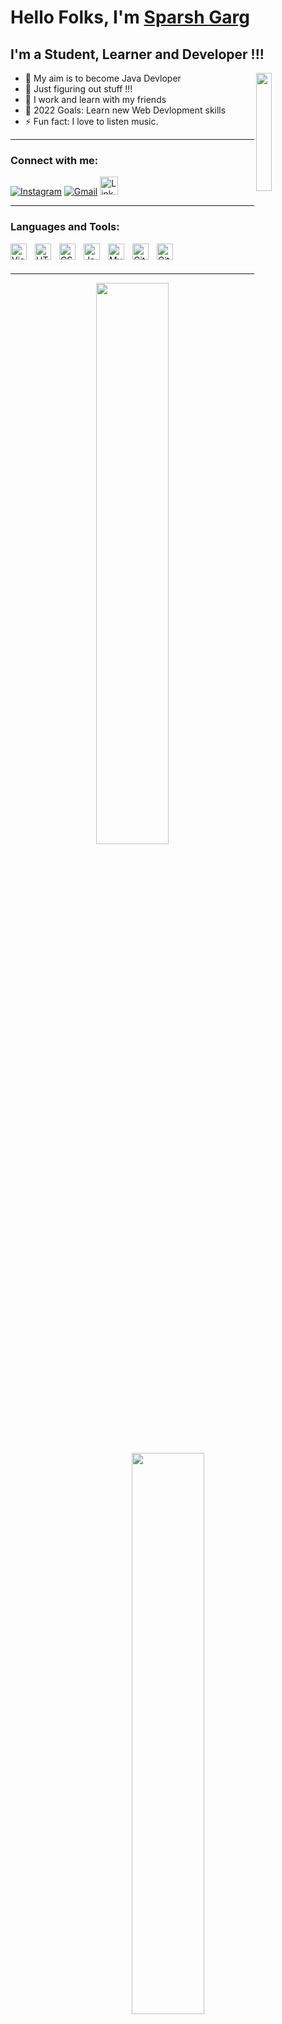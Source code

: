   # Hello Folks, I'm [Sparsh Garg](https://bit.ly/sparshgarg15)
## I'm a Student, Learner and Developer !!!
<img align="right" width="22%" src="https://content.techgig.com/thumb/msid-79998104,width-460,resizemode-4/Want-to-learn-a-programming-language-Follow-this-learning-plan.jpg?77507">

- 🔭 My aim is to become Java Devloper
- 🌱 Just figuring out stuff !!!
- 👯 I work and learn with my friends 
- 🥅 2022 Goals: Learn new Web Devlopment skills 
- ⚡ Fun fact: I love to listen music. 

---

### Connect with me:

<div align="left">
        <a href="https://www.instagram.com/sparshgarg15/"><img alt="Instagram" src="https://img.shields.io/badge/Instagram-D14836?style=for-the-badge&logo=instagram&logoColor=white" /></a>
        <a href="mailto:gargsparsh287@gmail.com"><img alt="Gmail" src="https://img.shields.io/badge/Gmail-D14836?style=for-the-badge&logo=gmail&logoColor=white"/></a>
          <a href="https://www.linkedin.com/in/sparsh-garg-a7b045204" ><img alt="LinkedIn" src="https://upload.wikimedia.org/wikipedia/commons/c/ca/LinkedIn_logo_initials.png" style="width:29px; height:29px;" /></a>
</div>

---

### Languages and Tools:

<img align="left" alt="Visual Studio Code" width="26px" src="https://cdn.jsdelivr.net/gh/devicons/devicon/icons/vscode/vscode-original.svg" style="padding-right:10px;" />
<img align="left" alt="HTML5" width="26px" src="https://cdn.jsdelivr.net/gh/devicons/devicon/icons/html5/html5-original.svg" style="padding-right:10px;" />
<img align="left" alt="CSS3" width="26px" src="https://cdn.jsdelivr.net/gh/devicons/devicon/icons/css3/css3-original.svg" style="padding-right:10px;" />
<img align="left" alt="Java" width="26px" src="https://1000logos.net/wp-content/uploads/2020/09/Java-Logo-500x313.png" style="padding-right:10px;" />
<img align="left" alt="MySQL" width="26px" src="https://cdn.jsdelivr.net/gh/devicons/devicon/icons/mysql/mysql-original.svg" style="padding-right:10px;" />
<img align="left" alt="Git" width="26px" src="https://cdn.jsdelivr.net/gh/devicons/devicon/icons/git/git-original.svg" style="padding-right:10px;" />
<img align="left" alt="GitHub" width="26px" src="https://user-images.githubusercontent.com/3369400/139447912-e0f43f33-6d9f-45f8-be46-2df5bbc91289.png" style="padding-right:10px;" />


<br />
<br />

---

<p align="center">
    <img width="48%" src="https://github-readme-stats.vercel.app/api?username=sparshgarg1&show_icons=true&theme=tokyonight&show_icons=true" />
    <img width="48%" src="https://github-readme-streak-stats.herokuapp.com/?user=sparshgarg1&theme=tokyonight" />
</p>

---

[![Sparsh's github activity graph](https://activity-graph.herokuapp.com/graph?username=sparshgarg1&theme=xcode)](https://git.io/sparshgarg1)

---

-> Check out my [Portfolio](https://bit.ly/sparshgarg15)
<br />
-> Connect with me on [Instagram](https://www.instagram.com/sparshgarg15/)
